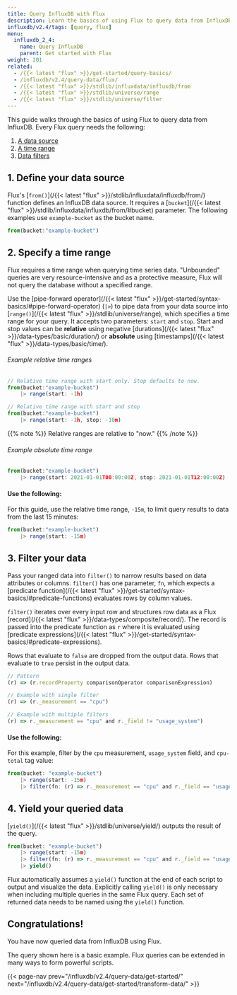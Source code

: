 ```yaml
---
title: Query InfluxDB with Flux
description: Learn the basics of using Flux to query data from InfluxDB.
influxdb/v2.4/tags: [query, flux]
menu:
  influxdb_2_4:
    name: Query InfluxDB
    parent: Get started with Flux
weight: 201
related:
  - /{{< latest "flux" >}}/get-started/query-basics/
  - /influxdb/v2.4/query-data/flux/
  - /{{< latest "flux" >}}/stdlib/influxdata/influxdb/from
  - /{{< latest "flux" >}}/stdlib/universe/range
  - /{{< latest "flux" >}}/stdlib/universe/filter
---
```


This guide walks through the basics of using Flux to query data from InfluxDB.
Every Flux query needs the following:

1. [A data source](#1-define-your-data-source)
2. [A time range](#2-specify-a-time-range)
3. [Data filters](#3-filter-your-data)


## 1. Define your data source
Flux's [`from()`](/{{< latest "flux" >}}/stdlib/influxdata/influxdb/from/) function defines an InfluxDB data source.
It requires a [`bucket`](/{{< latest "flux" >}}/stdlib/influxdata/influxdb/from/#bucket) parameter.
The following examples use `example-bucket` as the bucket name.

```js
from(bucket:"example-bucket")
```

## 2. Specify a time range
Flux requires a time range when querying time series data.
"Unbounded" queries are very resource-intensive and as a protective measure,
Flux will not query the database without a specified range.

Use the [pipe-forward operator](/{{< latest "flux" >}}/get-started/syntax-basics/#pipe-forward-operator)
(`|>`) to pipe data from your data source into
[`range()`](/{{< latest "flux" >}}/stdlib/universe/range), which specifies a time range for your query.
It accepts two parameters: `start` and `stop`.
Start and stop values can be **relative** using negative [durations](/{{< latest "flux" >}}/data-types/basic/duration/)
or **absolute** using [timestamps](/{{< latest "flux" >}}/data-types/basic/time/).

###### Example relative time ranges
```js
// Relative time range with start only. Stop defaults to now.
from(bucket:"example-bucket")
    |> range(start: -1h)

// Relative time range with start and stop
from(bucket:"example-bucket")
    |> range(start: -1h, stop: -10m)
```

{{% note %}}
Relative ranges are relative to "now."
{{% /note %}}

###### Example absolute time range
```js
from(bucket:"example-bucket")
    |> range(start: 2021-01-01T00:00:00Z, stop: 2021-01-01T12:00:00Z)
```

#### Use the following:
For this guide, use the relative time range, `-15m`, to limit query results to data from the last 15 minutes:

```js
from(bucket:"example-bucket")
    |> range(start: -15m)
```

## 3. Filter your data
Pass your ranged data into `filter()` to narrow results based on data attributes or columns.
`filter()` has one parameter, `fn`, which expects a
[predicate function](/{{< latest "flux" >}}/get-started/syntax-basics/#predicate-functions)
evaluates rows by column values.

`filter()` iterates over every input row and structures row data as a Flux
[record](/{{< latest "flux" >}}/data-types/composite/record/). 
The record is passed into the predicate function as `r` where it is evaluated using
[predicate expressions](/{{< latest "flux" >}}/get-started/syntax-basics/#predicate-expressions).

Rows that evaluate to `false` are dropped from the output data.
Rows that evaluate to `true` persist in the output data.

```js
// Pattern
(r) => (r.recordProperty comparisonOperator comparisonExpression)

// Example with single filter
(r) => (r._measurement == "cpu")

// Example with multiple filters
(r) => r._measurement == "cpu" and r._field != "usage_system")
```

#### Use the following:
For this example, filter by the `cpu` measurement, `usage_system` field, and
`cpu-total` tag value:

```js
from(bucket: "example-bucket")
    |> range(start: -15m)
    |> filter(fn: (r) => r._measurement == "cpu" and r._field == "usage_system" and r.cpu == "cpu-total")
```

## 4. Yield your queried data
[`yield()`](/{{< latest "flux" >}}/stdlib/universe/yield/) outputs the result of the query.

```js
from(bucket: "example-bucket")
    |> range(start: -15m)
    |> filter(fn: (r) => r._measurement == "cpu" and r._field == "usage_system" and r.cpu == "cpu-total")
    |> yield()
```

Flux automatically assumes a `yield()` function at
the end of each script to output and visualize the data.
Explicitly calling `yield()` is only necessary when including multiple queries
in the same Flux query.
Each set of returned data needs to be named using the `yield()` function.

## Congratulations!
You have now queried data from InfluxDB using Flux.

The query shown here is a basic example.
Flux queries can be extended in many ways to form powerful scripts.

{{< page-nav prev="/influxdb/v2.4/query-data/get-started/" next="/influxdb/v2.4/query-data/get-started/transform-data/" >}}
